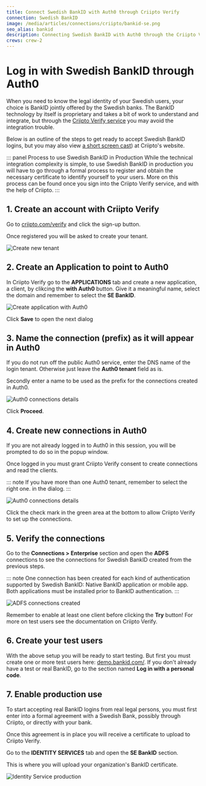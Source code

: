 ```yaml
---
title: Connect Swedish BankID with Auth0 through Criipto Verify
connection: Swedish BankID
image: /media/articles/connections/criipto/bankid-se.png
seo_alias: bankid
description: Connecting Swedish BankID with Auth0 through the Criipto Verify service
crews: crew-2
---
```


# Log in with Swedish BankID through Auth0

When you need to know the legal identity of your Swedish users, your choice is BankID jointly offered by the Swedish banks.
The BankID technology by itself is proprietary and takes a bit of work to understand and integrate, but through the [Criipto Verify service](https://criipto.com/products/criipto-verify)
you may avoid the integration trouble.

Below is an outline of the steps to get ready to accept Swedish BankID logins, but you may also view
[a short screen cast](https://criipto.com/easyid/auth0/2016/12/07/easyid-and-auth0/)) at Criipto's website.

::: panel Process to use Swedish BankID in Production
While the technical integration complexity is simple, to use Swedish BankID in production you will have to go through a formal process to register and obtain the necessary certificate to identify yourself to your users.
More on this process can be found once you sign into the Criipto Verify service, and with the help of Criipto.
:::

## 1. Create an account with Criipto Verify

Go to [criipto.com/verify](https://criipto.com/products/criipto-verify) and click the sign-up button.

Once registered you will be asked to create your tenant.

![Create new tenant](/media/articles/connections/criipto/easyid-signup.png)

## 2. Create an Application to point to Auth0

In Criipto Verify go to the **APPLICATIONS** tab and create a new application, a client, by clikcing the **with Auth0** button.
Give it a meaningful name, select the domain and remember to select the **SE BankID**.

![Create application with Auth0](/media/articles/connections/criipto/auth0-app-se.png)

Click **Save** to open the next dialog

## 3. Name the connection (prefix) as it will appear in Auth0

If you do not run off the public Auth0 service, enter the  DNS name of the login tenant. Otherwise just leave the **Auth0 tenant** field as is.

Secondly enter a name to be used as the prefix for the connections created in Auth0.

![Auth0 connections details](/media/articles/connections/criipto/auth0-details.png)

Click **Proceed**.

## 4. Create new connections in Auth0

If you are not already logged in to Auth0 in this session, you will be prompted to do so in the popup window.

Once logged in you must grant Criipto Verify consent to create connections and read the clients.

::: note
If you have more than one Auth0 tenant, remember to select the right one. in the dialog.
:::

![Auth0 connections details](/media/articles/connections/criipto/auth0-consent.png)

Click the check mark in the green area at the bottom to allow Criipto Verify to set up the connections.

## 5. Verify the connections

Go to the **Connections > Enterprise** section and open the **ADFS** connections to see the connections for
Swedish BankID created from the previous steps.

::: note
One connection has been created for each kind of authentication supported by Swedish BankID:
Native BankID application or mobile app. Both applications must be installed prior to BankID authentication.
:::

![ADFS connections created](/media/articles/connections/criipto/adfs-connections-se.png)

Remember to enable at least one client before clicking the **Try** button! For more on test users see the documentation
on Criipto Verify.

## 6. Create your test users

With the above setup you will be ready to start testing. But first you must create one or more test users here: [demo.bankid.com/](https://demo.bankid.com/). If you don't already have a test or real BankID, go to the section named **Log in with a personal code**.

## 7. Enable production use

To start accepting real BankID logins from real legal persons, you must first enter into a formal agreement with a Swedish Bank,
possibly through Criipto, or directly with your bank.

Once this agreement is in place you will receive a certificate to upload to Criipto Verify.

Go to the **IDENTITY SERVICES** tab
and open the **SE BankID** section.

This is where you will upload your organization's BankID certificate.

![Identity Service production](/media/articles/connections/criipto/se-bankid-prod.png)
